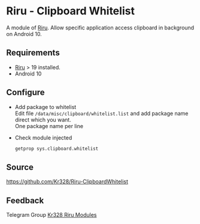 # Riru - Clipboard Whitelist

A module of [Riru](https://github.com/RikkaApps/Riru). Allow specific application access clipboard in background on Android 10.

## Requirements

* [Riru](https://github.com/RikkaApps/Riru) > 19 installed.
* Android 10



## Configure


* Add package to whitelist  
  Edit file `/data/misc/clipboard/whitelist.list` and add package name direct which you want.  
  One package name per line
  
* Check module injected  
  ```bash
  getprop sys.clipboard.whitelist
  ```

## Source

https://github.com/Kr328/Riru-ClipboardWhitelist

## Feedback

Telegram Group [Kr328 Riru Modules](https://t.me/kr328_riru_modules)
